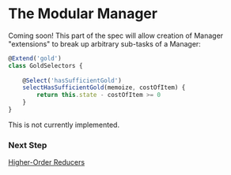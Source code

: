 # The Modular Manager

Coming soon! This part of the spec will allow creation of Manager "extensions" to break up arbitrary sub-tasks of a Manager:

```javascript
@Extend('gold')
class GoldSelectors {
	
	@Select('hasSufficientGold')
	selectHasSufficientGold(memoize, costOfItem) {
		return this.state - costOfItem >= 0
	}
}
```

This is not currently implemented.

### Next Step

[Higher-Order Reducers](/docs/tutorial/HigherOrderReducers.md)
